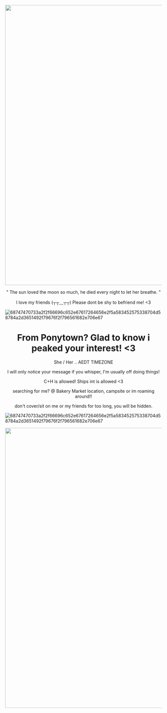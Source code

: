 <p align="center">
    <img width="900" src="https://github.com/user-attachments/assets/25f1958a-153a-46c6-9d78-1047949cc2eb">
</p>

<p align="center"> 
" The sun loved the moon so much, he died every night to let her breathe. "
</p>

<p align="center">I love my friends (┬┬﹏┬┬) Please dont be shy to befriend me! <3</p>

![68747470733a2f2f66696c652e67617264656e2f5a583452575338704d58784a2d3651492f79676f2f796561682e706e67](https://github.com/user-attachments/assets/dbdde06e-bcd8-4387-99f3-3400d028e0d5)

<h1 align="center">From Ponytown? Glad to know i peaked your interest! <3</h1>

<p align="center">She / Her .. AEDT TIMEZONE</p>

<p align="center">I will only notice your message if you whisper, I'm usually off doing things!</p>

<p align="center">C+H is allowed! Ships int is allowed <3</p>

<p align="center">searching for me? @ Bakery Market location, campsite or im roaming around!!</p>

<p align="center">don't cover/sit on me or my friends for too long, you will be hidden.</p>

![68747470733a2f2f66696c652e67617264656e2f5a583452575338704d58784a2d3651492f79676f2f796561682e706e67](https://github.com/user-attachments/assets/dbdde06e-bcd8-4387-99f3-3400d028e0d5)


<p align="center">
    <img width="900" src="https://github.com/user-attachments/assets/938fd8dd-3e50-4c92-b014-c74d9ea13eab">
</p>
